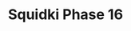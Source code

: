 ---
slug: squidki-phase-16
title: Squidki Phase 16
description: "Squidki Phase 16 is an exciting online game. Play for free directly in your browser!"
icon: /images/new_mods/Sprunki Phase 16.png
url: https://wowtbc.net/sprunkin/sprunki-phase16/index.html
previewImage: /images/new_mods/Sprunki Phase 16.png
type: new mods

# SEO配置
seo:
  title: "Squidki Phase 16 - Play Free Online Game | Fun Browser Games"
  description: "Squidki Phase 16 - Play this fun online game for free in your browser. No download required!"
  ogImage: "/images/new_mods/Sprunki Phase 16.png"
  keywords: "squidki-phase-16, online game, browser game, free game, new mods game, play online"

videoUrls:
  - https://www.youtube.com/embed/example1
  - https://www.youtube.com/embed/example2

whyPlay:
  title: "Why Play Squidki Phase 16?"
  items:
    - "Immersive Gameplay: Squidki Phase 16 offers an engaging and immersive gaming experience that will keep you entertained for hours"
    - "Challenging Levels: Test your skills with increasingly difficult challenges and obstacles"
    - "Beautiful Graphics: Enjoy stunning visuals and smooth animations that bring the game world to life"
    - "Regular Updates: New content and features are added regularly to keep the game fresh and exciting"
    - "Free to Play: Experience all the fun without spending a penny"
    - "Community Features: Connect with other players, share strategies, and compete for high scores"
    - "Cross-Platform: Play on any device with a web browser, no downloads required"

features:
  title: "Key Features of Squidki Phase 16"
  image: "/images/new_mods/Sprunki Phase 16.png"
  items:
    - "Intuitive Controls: Easy to learn controls make Squidki Phase 16 accessible for players of all skill levels"
    - "Multiple Game Modes: Enjoy various gameplay options that provide different challenges and experiences"
    - "Character Customization: Personalize your gaming experience with unique characters and items"
    - "Achievement System: Complete special tasks to earn rewards and recognition"
    - "Leaderboards: Compete with players worldwide and see who can achieve the highest scores"

characteristics:
  title: "Game Characteristics"
  image: "/images/new_mods/Sprunki Phase 16.png"
  items:
    - "Genre: New mods game with elements of strategy and skill"
    - "Difficulty: Suitable for both casual gamers and those seeking a challenge"
    - "Play Time: Quick sessions or extended gameplay, depending on your preference"
    - "Art Style: Vibrant and engaging visuals that enhance the gaming experience"
    - "Sound Design: Immersive audio that complements the gameplay perfectly"

info: "Squidki Phase 16 is an exciting online game that offers players a unique and engaging gaming experience. With its intuitive controls, stunning visuals, and challenging gameplay, Squidki Phase 16 provides hours of entertainment for players of all ages and skill levels. Whether you're looking for a quick gaming session during a break or an extended play session, Squidki Phase 16 delivers an immersive experience that will keep you coming back for more. The game features multiple levels of increasing difficulty, ensuring that players are constantly challenged as they progress. With regular updates adding new content and features, Squidki Phase 16 remains fresh and exciting, providing endless entertainment options for its growing community of players."

howToPlayIntro: "Welcome to Squidki Phase 16! This guide will walk you through the basics and help you master the game. Whether you're a beginner or looking to improve your skills, these tips and instructions will enhance your gaming experience."

howToPlaySteps:
  - title: "Getting Started"
    description: "Begin your Squidki Phase 16 adventure by familiarizing yourself with the controls. Use your keyboard or mouse to navigate through the game interface. The tutorial will guide you through the basic mechanics and help you understand the objectives."
  - title: "Understanding the Objectives"
    description: "In Squidki Phase 16, your main goal is to progress through levels by completing specific objectives. Each level presents unique challenges that require different strategies and approaches."
  - title: "Mastering the Controls"
    description: "Practice using the controls to improve your precision and reaction time. Squidki Phase 16 requires quick reflexes and strategic thinking to overcome obstacles and defeat opponents."
  - title: "Utilizing Power-ups"
    description: "Collect power-ups throughout the game to enhance your abilities and overcome difficult challenges. Each power-up offers unique advantages that can be crucial for success."
  - title: "Developing Strategies"
    description: "As you progress in Squidki Phase 16, develop effective strategies for different scenarios. Analyze patterns, anticipate challenges, and adapt your approach to maximize your performance."

faq:
  title: "Frequently Asked Questions about Squidki Phase 16"
  items:
    - question: "Is Squidki Phase 16 free to play?"
      answer: "Yes, Squidki Phase 16 is completely free to play directly in your web browser. No downloads or purchases are required to enjoy the full game experience."
    - question: "Can I play Squidki Phase 16 on mobile devices?"
      answer: "Yes, Squidki Phase 16 is optimized for both desktop and mobile play. You can enjoy the game on any device with a web browser and internet connection."
    - question: "Are there any in-game purchases?"
      answer: "While Squidki Phase 16 is free to play, there may be optional in-game purchases available for cosmetic items or additional features that don't affect core gameplay."
    - question: "How often is Squidki Phase 16 updated?"
      answer: "The developers regularly update Squidki Phase 16 with new content, features, and improvements based on player feedback and game performance."
    - question: "Can I play Squidki Phase 16 offline?"
      answer: "Currently, Squidki Phase 16 requires an internet connection to play as it's a browser-based online game."
    - question: "Is Squidki Phase 16 suitable for children?"
      answer: "Yes, Squidki Phase 16 is designed to be family-friendly and suitable for players of all ages."
    - question: "How do I report bugs or issues?"
      answer: "If you encounter any problems while playing Squidki Phase 16, you can report them through the game's support page or contact the developers directly through their website."
    - question: "Still Have Questions?"
      answer: "If you have additional questions about Squidki Phase 16 that aren't covered in this FAQ, please visit our support center or contact our customer service team for assistance."
---